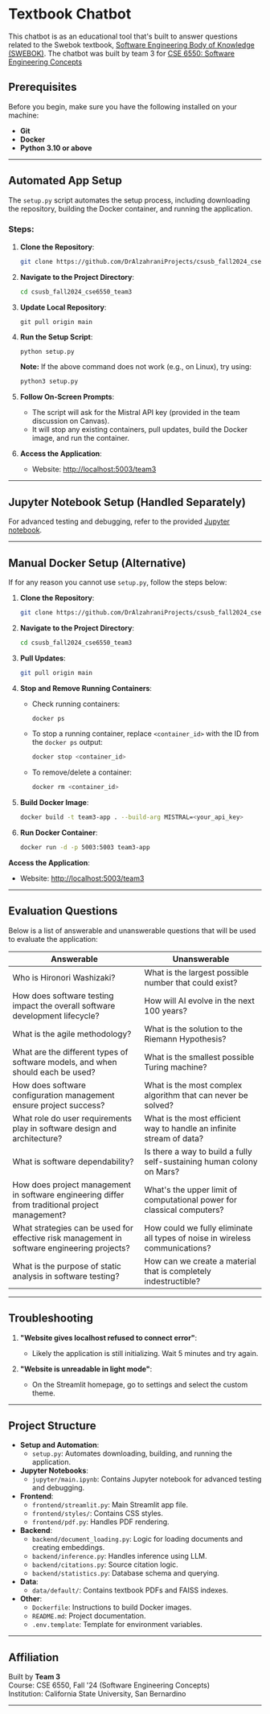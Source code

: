 # Textbook Chatbot

This chatbot is as an educational tool that's built to answer questions related to the Swebok textbook, [Software Engineering Body of Knowledge (SWEBOK)](https://www.computer.org/education/bodies-of-knowledge/software-engineering). The chatbot was built by team 3 for [CSE 6550: Software Engineering Concepts](https://catalog.csusb.edu/coursesaz/cse/)



## Prerequisites

Before you begin, make sure you have the following installed on your machine:
- **Git**
- **Docker**
- **Python 3.10 or above**

---

## Automated App Setup ##

The `setup.py` script automates the setup process, including downloading the repository, building the Docker container, and running the application.

### Steps:

1. **Clone the Repository**:
   ```bash
   git clone https://github.com/DrAlzahraniProjects/csusb_fall2024_cse6550_team3.git
   ```

2. **Navigate to the Project Directory**:
   ```bash
   cd csusb_fall2024_cse6550_team3
   ```
3. **Update Local Repository**:
   ```
   git pull origin main
   ```
4. **Run the Setup Script**:  
   ```bash
   python setup.py
   ```
   **Note:** If the above command does not work (e.g., on Linux), try using:
   ```bash
   python3 setup.py
   ```

4. **Follow On-Screen Prompts**:
   - The script will ask for the Mistral API key (provided in the team discussion on Canvas).
   - It will stop any existing containers, pull updates, build the Docker image, and run the container.

5. **Access the Application**:
   - Website: [http://localhost:5003/team3](http://localhost:5003/team3)

---

## Jupyter Notebook Setup (Handled Separately)


For advanced testing and debugging, refer to the provided [Jupyter notebook](https://sec.cse.csusb.edu/team3/jupyter).

---

## Manual Docker Setup (Alternative)

If for any reason you cannot use `setup.py`, follow the steps below:

1. **Clone the Repository**:
   ```bash
   git clone https://github.com/DrAlzahraniProjects/csusb_fall2024_cse6550_team3.git
   ```

2. **Navigate to the Project Directory**:
   ```bash
   cd csusb_fall2024_cse6550_team3
   ```

3. **Pull Updates**:
   ```bash
   git pull origin main
   ```

4. **Stop and Remove Running Containers**:
   - Check running containers:
     ```bash
     docker ps
     ```
   - To stop a running container, replace `<container_id>` with the ID from the `docker ps` output:
     ```bash
     docker stop <container_id>
     ```
   - To remove/delete a container:
     ```bash
     docker rm <container_id>
     ```

5. **Build Docker Image**:
   ```bash
   docker build -t team3-app . --build-arg MISTRAL=<your_api_key>
   ```

6. **Run Docker Container**:
   ```bash
   docker run -d -p 5003:5003 team3-app
   ```
**Access the Application**:
   - Website: [http://localhost:5003/team3](http://localhost:5003/team3)
---

## Evaluation Questions

Below is a list of answerable and unanswerable questions that will be used to evaluate the application:

| **Answerable**                                                     | **Unanswerable**                                                        |
|--------------------------------------------------------------------|-------------------------------------------------------------------------|
| Who is Hironori Washizaki?                                         | What is the largest possible number that could exist?                   |
| How does software testing impact the overall software development lifecycle? | How will AI evolve in the next 100 years?                              |
| What is the agile methodology?                                     | What is the solution to the Riemann Hypothesis?                         |
| What are the different types of software models, and when should each be used? | What is the smallest possible Turing machine?                         |
| How does software configuration management ensure project success? | What is the most complex algorithm that can never be solved?           |
| What role do user requirements play in software design and architecture? | What is the most efficient way to handle an infinite stream of data?    |
| What is software dependability?                                    | Is there a way to build a fully self-sustaining human colony on Mars?   |
| How does project management in software engineering differ from traditional project management? | What's the upper limit of computational power for classical computers? |
| What strategies can be used for effective risk management in software engineering projects? | How could we fully eliminate all types of noise in wireless communications? |
| What is the purpose of static analysis in software testing?        | How can we create a material that is completely indestructible?         |

---

## Troubleshooting

1. **"Website gives localhost refused to connect error"**:
   - Likely the application is still initializing. Wait 5 minutes and try again.

2. **"Website is unreadable in light mode"**:
   - On the Streamlit homepage, go to settings and select the custom theme.

---

## Project Structure

- **Setup and Automation**:
  - `setup.py`: Automates downloading, building, and running the application.
- **Jupyter Notebooks**:
  - `jupyter/main.ipynb`: Contains Jupyter notebook for advanced testing and debugging.
- **Frontend**:
  - `frontend/streamlit.py`: Main Streamlit app file.
  - `frontend/styles/`: Contains CSS styles.
  - `frontend/pdf.py`: Handles PDF rendering.
- **Backend**:
  - `backend/document_loading.py`: Logic for loading documents and creating embeddings.
  - `backend/inference.py`: Handles inference using LLM.
  - `backend/citations.py`: Source citation logic.
  - `backend/statistics.py`: Database schema and querying.
- **Data**:
  - `data/default/`: Contains textbook PDFs and FAISS indexes.
- **Other**:
  - `Dockerfile`: Instructions to build Docker images.
  - `README.md`: Project documentation.
  - `.env.template`: Template for environment variables.

---

## Affiliation

Built by **Team 3**  
Course: CSE 6550, Fall '24 (Software Engineering Concepts)  
Institution: California State University, San Bernardino  

--- 
